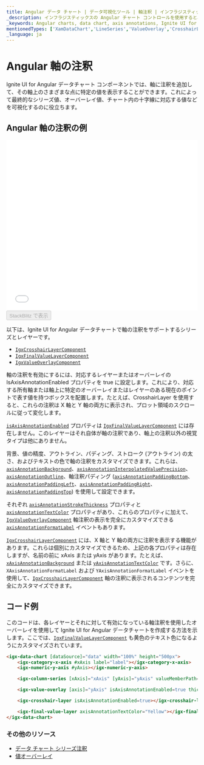 ```yaml
---
title: Angular データ チャート | データ可視化ツール | 軸注釈 | インフラジスティックス
_description: インフラジスティックスの Angular チャート コントロールを使用すると、十字線レイヤー、最終値レイヤー、値オーバーレイなどの Angular チャート軸に注釈を追加できます。Ignite UI for Angular で Angular チャートと視覚化を改善します!
_keywords: Angular charts, data chart, axis annotations, Ignite UI for Angular, Infragistics, Angular チャート, データ チャート, 軸注釈, インフラジスティックス
mentionedTypes: ['XamDataChart','LineSeries','ValueOverlay','CrosshairLayer']
_language: ja
---
```


# Angular 軸の注釈

Ignite UI for Angular データチャート コンポーネントでは、軸に注釈を追加して、その軸上のさまざまな点に特定の値を表示することができます。これによって最終的なシリーズ値、オーバーレイ値、チャート内の十字線に対応する値などを可視化するのに役立ちます。

## Angular 軸の注釈の例

<div class="sample-container loading" style="height: 450px">
    <iframe id="data-chart-axis-locations-iframe" src='{environment:dvDemosBaseUrl}/charts/data-chart-axis-annotations' width="100%" height="100%" seamless frameBorder="0" onload="onXPlatSampleIframeContentLoaded(this);" alt="Angular 軸の注釈の例"></iframe>
</div>
<div>
    <button data-localize="stackblitz" disabled class="stackblitz-btn" data-iframe-id="data-chart-axis-locations-iframe" data-demos-base-url="{environment:dvDemosBaseUrl}">StackBlitz で表示
    </button>


</div>

<div class="divider--half"></div>

以下は、Ignite UI for Angular データチャートで軸の注釈をサポートするシリーズとレイヤーです。

-   [`IgxCrosshairLayerComponent`]({environment:dvApiBaseUrl}/products/ignite-ui-angular/api/docs/typescript/latest/classes/igxcrosshairlayercomponent.html)
-   [`IgxFinalValueLayerComponent`]({environment:dvApiBaseUrl}/products/ignite-ui-angular/api/docs/typescript/latest/classes/igxfinalvaluelayercomponent.html)
-   [`IgxValueOverlayComponent`]({environment:dvApiBaseUrl}/products/ignite-ui-angular/api/docs/typescript/latest/classes/igxvalueoverlaycomponent.html)

軸の注釈を有効にするには、対応するレイヤーまたはオーバーレイの IsAxisAnnotationEnabled プロパティを true に設定します。これにより、対応する所有軸または軸上に特定のオーバーレイまたはレイヤーのある現在のポイントで表す値を持つボックスを配置します。たとえば、CrosshairLayer を使用すると、これらの注釈は X 軸と Y 軸の両方に表示され、プロット領域のスクロールに従って変化します。

[`isAxisAnnotationEnabled`]({environment:dvApiBaseUrl}/products/ignite-ui-angular/api/docs/typescript/latest/classes/igxvalueoverlaycomponent.html#isaxisannotationenabled) プロパティは [`IgxFinalValueLayerComponent`]({environment:dvApiBaseUrl}/products/ignite-ui-angular/api/docs/typescript/latest/classes/igxfinalvaluelayercomponent.html) には存在しません。このレイヤーはそれ自体が軸の注釈であり、軸上の注釈以外の視覚タイプは他にありません。

背景、値の精度、アウトライン、パディング、ストローク (アウトライン) の太さ、およびテキストの色で軸の注釈をカスタマイズできます。これらは、[`axisAnnotationBackground`]({environment:dvApiBaseUrl}/products/ignite-ui-angular/api/docs/typescript/latest/classes/igxfinalvaluelayercomponent.html#axisannotationbackground)、[`axisAnnotationInterpolatedValuePrecision`]({environment:dvApiBaseUrl}/products/ignite-ui-angular/api/docs/typescript/latest/classes/igxfinalvaluelayercomponent.html#axisannotationinterpolatedvalueprecision)、[`axisAnnotationOutline`]({environment:dvApiBaseUrl}/products/ignite-ui-angular/api/docs/typescript/latest/classes/igxfinalvaluelayercomponent.html#axisannotationoutline)、軸注釈パディング ([`axisAnnotationPaddingBottom`]({environment:dvApiBaseUrl}/products/ignite-ui-angular/api/docs/typescript/latest/classes/igxfinalvaluelayercomponent.html#axisannotationpaddingbottom)、[`axisAnnotationPaddingLeft`]({environment:dvApiBaseUrl}/products/ignite-ui-angular/api/docs/typescript/latest/classes/igxfinalvaluelayercomponent.html#axisannotationpaddingleft)、[`axisAnnotationPaddingRight`]({environment:dvApiBaseUrl}/products/ignite-ui-angular/api/docs/typescript/latest/classes/igxfinalvaluelayercomponent.html#axisannotationpaddingright)、[`axisAnnotationPaddingTop`]({environment:dvApiBaseUrl}/products/ignite-ui-angular/api/docs/typescript/latest/classes/igxfinalvaluelayercomponent.html#axisannotationpaddingtop)) を使用して設定できます。

それぞれ [`axisAnnotationStrokeThickness`]({environment:dvApiBaseUrl}/products/ignite-ui-angular/api/docs/typescript/latest/classes/igxfinalvaluelayercomponent.html#axisannotationstrokethickness) プロパティと [`axisAnnotationTextColor`]({environment:dvApiBaseUrl}/products/ignite-ui-angular/api/docs/typescript/latest/classes/igxfinalvaluelayercomponent.html#axisannotationtextcolor) プロパティがあり、これらのプロパティに加えて、[`IgxValueOverlayComponent`]({environment:dvApiBaseUrl}/products/ignite-ui-angular/api/docs/typescript/latest/classes/igxvalueoverlaycomponent.html) 軸注釈の表示を完全にカスタマイズできる [`axisAnnotationFormatLabel`]({environment:dvApiBaseUrl}/products/ignite-ui-angular/api/docs/typescript/latest/classes/igxvalueoverlaycomponent.html#axisannotationformatlabel) イベントもあります。

[`IgxCrosshairLayerComponent`]({environment:dvApiBaseUrl}/products/ignite-ui-angular/api/docs/typescript/latest/classes/igxcrosshairlayercomponent.html) には、X 軸と Y 軸の両方に注釈を表示する機能があります。これらは個別にカスタマイズできるため、上記の各プロパティは存在しますが、名前の前に xAxis または yAxis  があります。たとえば、[`xAxisAnnotationBackground`]({environment:dvApiBaseUrl}/products/ignite-ui-angular/api/docs/typescript/latest/classes/igxcrosshairlayercomponent.html#xaxisannotationbackground) または [`yAxisAnnotationTextColor`]({environment:dvApiBaseUrl}/products/ignite-ui-angular/api/docs/typescript/latest/classes/igxcrosshairlayercomponent.html#yaxisannotationtextcolor) です。さらに、`XAxisAnnotationFormatLabel` および `YAxisAnnotationFormatLabel` イベントを使用して、[`IgxCrosshairLayerComponent`]({environment:dvApiBaseUrl}/products/ignite-ui-angular/api/docs/typescript/latest/classes/igxcrosshairlayercomponent.html) 軸の注釈に表示されるコンテンツを完全にカスタマイズできます。

## コード例

このコードは、各レイヤーとそれに対して有効になっている軸注釈を使用したオーバーレイを使用して Ignite UI for Angular データチャートを作成する方法を示します。ここでは、[`IgxFinalValueLayerComponent`]({environment:dvApiBaseUrl}/products/ignite-ui-angular/api/docs/typescript/latest/classes/igxfinalvaluelayercomponent.html) も黄色のテキスト色になるようにカスタマイズされています。

```html
<igx-data-chart [dataSource]="data" width="100%" height="500px">
    <igx-category-x-axis #xAxis label="label"></igx-category-x-axis>
    <igx-numeric-y-axis #yAxis></igx-numeric-y-axis>

    <igx-column-series [xAxis]="xAxis" [yAxis]="yAxis" valueMemberPath="value"></igx-column-series>

    <igx-value-overlay [axis]="yAxis" isAxisAnnotationEnabled=true thickness=3 value=85></igx-value-overlay>

    <igx-crosshair-layer isAxisAnnotationEnabled=true></igx-crosshair-layer>

    <igx-final-value-layer axisAnnotationTextColor="Yellow"></igx-final-value-layer>
</igx-data-chart>
```

### その他のリソース

-   [データ チャート シリーズ注釈](data-chart-series-annotations.md)
-   [値オーバーレイ](data-chart-value-overlay.md)
